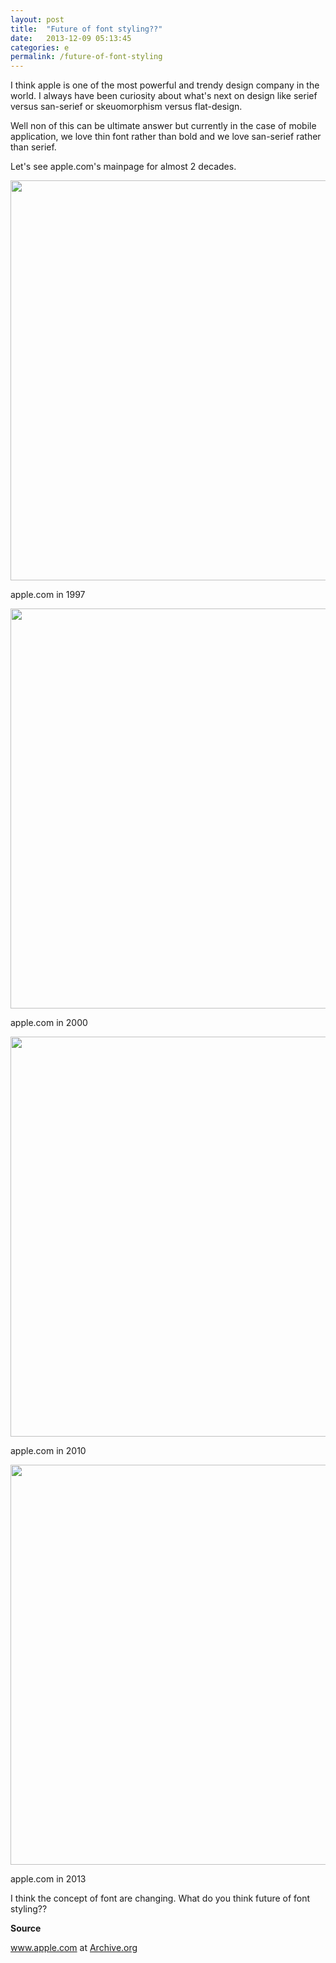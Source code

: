 ```yaml
---
layout: post
title:  "Future of font styling??"
date:   2013-12-09 05:13:45
categories: e
permalink: /future-of-font-styling
---
```


I think apple is one of the most powerful and trendy design company in the world. I always have been curiosity about 
what's next on design like serief versus san-serief or skeuomorphism versus flat-design.

Well non of this can be ultimate answer but currently in the case of mobile application, 
we love thin font rather than bold and we love san-serief rather than serief.

Let's see apple.com's mainpage for almost 2 decades.

<img src="http://farm4.staticflickr.com/3753/11276111785_333b975820_z.jpg" width="640">

apple.com in 1997

<img src="http://farm4.staticflickr.com/3768/11276069795_5c2de90366_z.jpg" width="640">

apple.com in 2000

<img src="http://farm8.staticflickr.com/7373/11276140964_a7f878dc0d_z.jpg" width="640">

apple.com in 2010

<img src="http://farm4.staticflickr.com/3674/11276140304_b33a634bb8_z.jpg" width="640">

apple.com in 2013

I think the concept of font are changing. What do you think future of font styling??

**Source**

www.apple.com at <a href="http://web.archive.org/web/*/www.apple.com">Archive.org</a>
